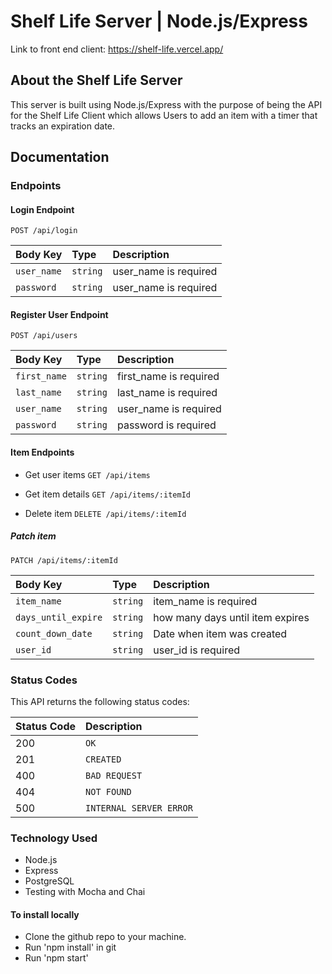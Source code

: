 # Shelf Life Server | Node.js/Express

Link to front end client: https://shelf-life.vercel.app/

## About the Shelf Life Server

This server is built using Node.js/Express with the purpose of being the API for the Shelf Life Client which allows Users to add an item with a timer that tracks an expiration date. 

## Documentation

### Endpoints

#### Login Endpoint

`POST /api/login`

| Body Key     | Type     | Description                         |
| :----------- | :------- | :---------------------------------- |
| `user_name`  | `string` |      user_name is required          |
| `password`   | `string` |      user_name is required          |

#### Register User Endpoint

`POST /api/users`

| Body Key     | Type     | Description                         |
| :----------- | :------- | :---------------------------------- |
| `first_name` | `string` |      first_name is required         |
| `last_name`  | `string` |      last_name is required          |
| `user_name`  | `string` |      user_name is required          |
| `password`   | `string` |      password is required           |

#### Item Endpoints

- Get user items
`GET /api/items`

- Get item details
`GET /api/items/:itemId`

- Delete item
`DELETE /api/items/:itemId`

##### Patch item
`PATCH /api/items/:itemId`

| Body Key            | Type     | Description                        |
| :------------------ | :------- | :--------------------------------- |
|     `item_name`     | `string` |        item_name is required       |
| `days_until_expire` | `string` |  how many days until item expires  |
|  `count_down_date`  | `string` |    Date when item was created      |
|      `user_id`      | `string` |       user_id is required          |

### Status Codes

This API returns the following status codes:

| Status Code | Description             |
| :---------- | :---------------------- |
| 200         | `OK`                    |
| 201         | `CREATED`               |
| 400         | `BAD REQUEST`           |
| 404         | `NOT FOUND`             |
| 500         | `INTERNAL SERVER ERROR` |

### Technology Used

- Node.js
- Express
- PostgreSQL
- Testing with Mocha and Chai

#### To install locally

- Clone the github repo to your machine.
- Run 'npm install' in git
- Run 'npm start'
